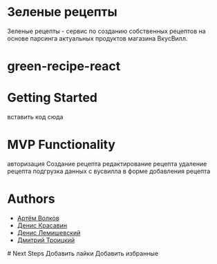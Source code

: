 # Зеленые рецепты
 Зеленые рецепты - сервис по созданию собственных рецептов на основе парсинга актуальных продуктов магазина ВкусВилл.
# green-recipe-react
# Getting Started
вставить код сюда
# MVP Functionality
авторизация
Создание рецепта
редактирование рецепта
удаление рецепта
подгрузка данных с вусвилла в форме добавления рецепта
# Authors
<ul>
<li><a href="https://github.com/ArtVolchara">Артём Волков</a></li>
<li><a href="https://github.com/debbes">Денис Красавин</a></li>
 <li><a href="https://github.com/beshunmo">Денис Лемишевский</a></li>
<li><a href="https://github.com/mitrafantos">Дмитрий Троицкий</a></li>
</ul>
# Next Steps
Добавить лайки
Добавить избранные


